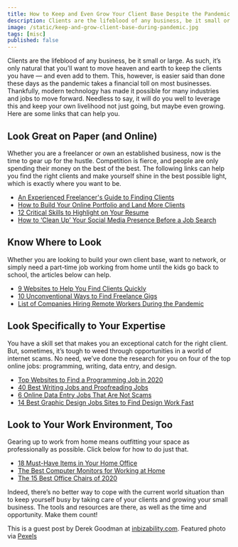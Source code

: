 ```yaml
---
title: How to Keep and Even Grow Your Client Base Despite the Pandemic
description: Clients are the lifeblood of any business, be it small or large. In this post, I'll tell you about how to continue growing your business during the pandemic.
image: /static/keep-and-grow-client-base-during-pandemic.jpg
tags: [misc]
published: false
---
```


Clients are the lifeblood of any business, be it small or large. As such, it’s only natural that you’ll want to move heaven and earth to keep the clients you have — and even add to them. This, however, is easier said than done these days as the pandemic takes a financial toll on most businesses. Thankfully, modern technology has made it possible for many industries and jobs to move forward. Needless to say, it will do you well to leverage this and keep your own livelihood not just going, but maybe even growing. Here are some links that can help you.

## Look Great on Paper (and Online)

Whether you are a freelancer or own an established business, now is the time to gear up for the hustle. Competition is fierce, and people are only spending their money on the best of the best. The following links can help you find the right clients and make yourself shine in the best possible light, which is exactly where you want to be.

- [An Experienced Freelancer's Guide to Finding Clients](https://lifehacker.com/an-experienced-freelancers-guide-to-finding-clients-1610357303)
- [How to Build Your Online Portfolio and Land More Clients](https://www.pagecloud.com/blog/how-to-build-your-online-portfolio)
- [12 Critical Skills to Highlight on Your Resume](https://skillcrush.com/blog/remote-resume/)
- [How to ‘Clean Up’ Your Social Media Presence Before a Job Search](https://www.theladders.com/career-advice/how-to-clean-up-your-social-media-presence-before-a-job-search)

## Know Where to Look

Whether you are looking to build your own client base, want to network, or simply need a part-time job working from home until the kids go back to school, the articles below can help.

- [9 Websites to Help You Find Clients Quickly](https://www.businessinsider.com/websites-to-find-remote-work-freelance-jobs-quickly)
- [10 Unconventional Ways to Find Freelance Gigs](https://medium.com/@chloerbrooks/10-unconventional-ways-to-find-freelance-gigs-5b6d71c28456)
- [List of Companies Hiring Remote Workers During the Pandemic](https://www.cnbc.com/2020/04/06/18-companies-hiring-remote-workers-amid-the-coronavirus-pandemic.html)

<EmailSignup title='Like this post? Join my mailing list!' />

## Look Specifically to Your Expertise

You have a skill set that makes you an exceptional catch for the right client. But, sometimes, it’s tough to weed through opportunities in a world of internet scams. No need, we’ve done the research for you on four of the top online jobs: programming, writing, data entry, and design.

- [Top Websites to Find a Programming Job in 2020](https://dev.to/fredmaiaarantes/top-websites-to-find-a-remote-programming-job-in-2020-4b54)
- [40 Best Writing Jobs and Proofreading Jobs](https://www.adamenfroy.com/freelance-writing-jobs)
- [6 Online Data Entry Jobs That Are Not Scams](https://crowdworknews.com/online-data-entry-jobs/)
- [14 Best Graphic Design Jobs Sites to Find Design Work Fast](https://www.sidehustlenation.com/remote-graphic-design-jobs/)

## Look to Your Work Environment, Too

Gearing up to work from home means outfitting your space as professionally as possible. Click below for how to do just that.

- [18 Must-Have Items in Your Home Office](https://www.developgoodhabits.com/home-office-setup/)
- [The Best Computer Monitors for Working at Home](https://watchdogreviews.com/best-computer-monitors/)
- [The 15 Best Office Chairs of 2020](https://gearpatrol.com/2020/01/29/best-office-chairs/)

Indeed, there’s no better way to cope with the current world situation than to keep yourself busy by taking care of your clients and growing your small business. The tools and resources are there, as well as the time and opportunity. Make them count!

This is a guest post by Derek Goodman at [inbizability.com](https://www.inbizability.com/). Featured photo via [Pexels](https://www.pexels.com/photo/shallow-focus-photo-of-woman-using-smartphone-3803219/)
